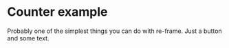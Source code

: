 # Counter example
Probably one of the simplest things you can do with re-frame. Just a button and some text.
